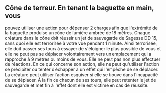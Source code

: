 ## Cône de terreur. En tenant la baguette en main, vous

pouvez utiliser une action pour dépenser 2 charges afin
que l'extrémité de la baguette produise un cône de lumière
ambrée de 18 mètres. Chaque créature dans le cône doit
réussir un jet de sauvegarde de Sagesse DD 15, sans quoi
elle est terrorisée à votre vue pendant 1 minute. Ainsi
terrorisée, elle doit passer ses tours à essayer de s'éloigner
le plus possible de vous et elle ne peut pas se déplacer
volontairement vers un emplacement qui a rapproche
à 9 mètres ou moins de vous. Elle ne peut pas non plus
effectuer de réactions. En ce qui concerne son action, elle
ne peut qu'utiliser l'action se précipiter ou tenter d'échapper
à un effet qui l'empêche de se déplacer. La créature peut
utiliser l'action esquiver si elle se trouve dans l'incapacité de
se déplacer. À la fin de chacun de ses tours, elle peut retenter
le jet de sauvegarde et met fin à l'effet dont elle est victime en
cas de réussite.
